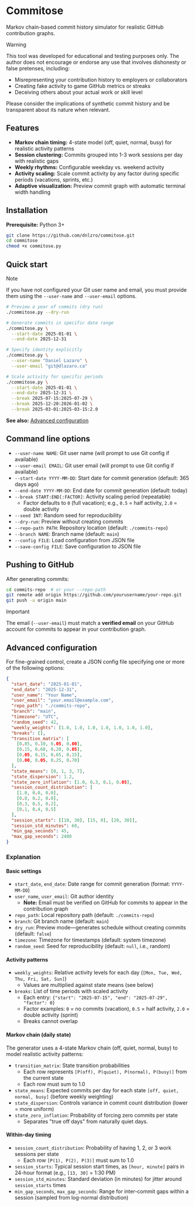 # Commitose

Markov chain-based commit history simulator for realistic GitHub contribution graphs.

> [!WARNING]
> This tool was developed for educational and testing purposes only. The author does not encourage or endorse any use that involves dishonesty or false pretenses, including:
> 
> - Misrepresenting your contribution history to employers or collaborators
> - Creating fake activity to game GitHub metrics or streaks
> - Deceiving others about your actual work or skill level
> 
> Please consider the implications of synthetic commit history and be transparent about its nature when relevant.

## Features

- **Markov chain timing:** 4-state model (off, quiet, normal, busy) for realistic activity patterns
- **Session clustering:** Commits grouped into 1-3 work sessions per day with realistic gaps
- **Weekly rhythms:** Configurable weekday vs. weekend activity
- **Activity scaling:** Scale commit activity by any factor during specific periods (vacations, sprints, etc.)
- **Adaptive visualization:** Preview commit graph with automatic terminal width handling

## Installation

**Prerequisite:** Python 3+

```bash
git clone https://github.com/dnlzro/commitose.git
cd commitose
chmod +x commitose.py
```

## Quick start

> [!NOTE]
> If you have not configured your Git user name and email, you must provide them using the `--user-name` and `--user-email` options.

```bash
# Preview a year of commits (dry run)
./commitose.py --dry-run

# Generate commits in specific date range
./commitose.py \
  --start-date 2025-01-01 \
  --end-date 2025-12-31

# Specify identity explicitly
./commitose.py \
  --user-name "Daniel Lazaro" \
  --user-email "git@dlazaro.ca"

# Scale activity for specific periods
./commitose.py \
  --start-date 2025-01-01 \
  --end-date 2025-12-31 \
  --break 2025-07-15:2025-07-29 \
  --break 2025-12-20:2026-01-02 \
  --break 2025-03-01:2025-03-15:2.0
```

**See also:** [Advanced configuration](#advanced-configuration)

## Command line options

- `--user-name NAME`: Git user name (will prompt to use Git config if available)
- `--user-email EMAIL`: Git user email (will prompt to use Git config if available)
- `--start-date YYYY-MM-DD`: Start date for commit generation (default: 365 days ago)
- `--end-date YYYY-MM-DD`: End date for commit generation (default: today)
- `--break START:END[:FACTOR]`: Activity scaling period (repeatable)
  - Factor defaults to `0` (full vacation); e.g., `0.5` = half activity, `2.0` = double activity
- `--seed INT`: Random seed for reproducibility
- `--dry-run`: Preview without creating commits
- `--repo-path PATH`: Repository location (default: `./commits-repo`)
- `--branch NAME`: Branch name (default: `main`)
- `--config FILE`: Load configuration from JSON file
- `--save-config FILE`: Save configuration to JSON file

## Pushing to GitHub

After generating commits:

```bash
cd commits-repo  # or your --repo-path
git remote add origin https://github.com/yourusername/your-repo.git
git push -u origin main
```

> [!IMPORTANT]
> The email (`--user-email`) must match a **verified email** on your GitHub account for commits to appear in your contribution graph.

## Advanced configuration

For fine-grained control, create a JSON config file specifying one or more of the following options:

```json
{
  "start_date": "2025-01-01",
  "end_date": "2025-12-31",
  "user_name": "Your Name",
  "user_email": "your.email@example.com",
  "repo_path": "./commits-repo",
  "branch": "main",
  "timezone": "UTC",
  "random_seed": 42,
  "weekly_weights": [1.0, 1.0, 1.0, 1.0, 1.0, 1.0, 1.0],
  "breaks": [],
  "transition_matrix": [
    [0.85, 0.10, 0.05, 0.00],
    [0.15, 0.60, 0.20, 0.05],
    [0.05, 0.15, 0.65, 0.15],
    [0.00, 0.05, 0.25, 0.70]
  ],
  "state_means": [0, 1, 3, 7],
  "state_dispersion": 1.2,
  "state_zero_inflation": [1.0, 0.3, 0.1, 0.05],
  "session_count_distribution": [
    [1.0, 0.0, 0.0],
    [0.8, 0.2, 0.0],
    [0.3, 0.5, 0.2],
    [0.1, 0.4, 0.5]
  ],
  "session_starts": [[10, 30], [15, 0], [20, 30]],
  "session_std_minutes": 60,
  "min_gap_seconds": 45,
  "max_gap_seconds": 2400
}
```

### Explanation

#### Basic settings

- `start_date`, `end_date`: Date range for commit generation (format: `YYYY-MM-DD`)
- `user_name`, `user_email`: Git author identity
  - **Note:** Email must be verified on GitHub for commits to appear in the contribution graph
- `repo_path`: Local repository path (default: `./commits-repo`)
- `branch`: Git branch name (default: `main`)
- `dry_run`: Preview mode—generates schedule without creating commits (default: `false`)
- `timezone`: Timezone for timestamps (default: system timezone)
- `random_seed`: Seed for reproducibility (default: `null`, i.e., random)

#### Activity patterns

- `weekly_weights`: Relative activity levels for each day (`[Mon, Tue, Wed, Thu, Fri, Sat, Sun]`)
  - Values are multiplied against state means (see below)
- `breaks`: List of time periods with scaled activity
  - Each entry: `{"start": "2025-07-15", "end": "2025-07-29", "factor": 0}`
  - Factor examples: `0` = no commits (vacation), `0.5` = half activity, `2.0` = double activity (sprint)
  - Breaks cannot overlap

#### Markov chain (daily state)

The generator uses a 4-state Markov chain (off, quiet, normal, busy) to model realistic activity patterns:

- `transition_matrix`: State transition probabilities
  - Each row represents `[P(off), P(quiet), P(normal), P(busy)]` from the current state
  - Each row must sum to 1.0
- `state_means`: Expected commits per day for each state `[off, quiet, normal, busy]` (before weekly weighting)
- `state_dispersion`: Controls variance in commit count distribution (lower = more uniform)
- `state_zero_inflation`: Probability of forcing zero commits per state
  - Separates "true off days" from naturally quiet days.

#### Within-day timing

- `session_count_distribution`: Probability of having 1, 2, or 3 work sessions per state
  - Each row `[P(1), P(2), P(3)]` must sum to 1.0
- `session_starts`: Typical session start times, as `[hour, minute]` pairs in 24-hour format (e.g., `[13, 30]` = 1:30 PM)
- `session_std_minutes`: Standard deviation (in minutes) for jitter around `session_starts` times
- `min_gap_seconds`, `max_gap_seconds`: Range for inter-commit gaps within a session (sampled from log-normal distribution)
